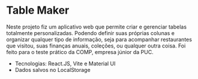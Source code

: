# Table Maker

Neste projeto fiz um aplicativo web que permite criar e gerenciar tabelas totalmente personalizadas. Podendo definir suas próprias colunas e organizar qualquer tipo de informação, seja para acompanhar restaurantes que visitou, suas finanças anuais, coleções, ou qualquer outra coisa. Foi feito para o teste prático da COMP, empresa júnior da PUC.

- Tecnologias: React.JS, Vite e Material UI
- Dados salvos no LocalStorage
